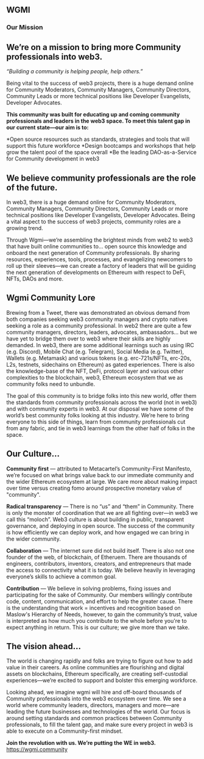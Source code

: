 ## WGMI
### Our Mission 

## We’re on a mission to bring more Community professionals into web3.

*“Building a community is helping people, help others.”*

Being vital to the success of web3 projects, there is a huge demand online for Community Moderators, Community Managers, Community Directors, Community Leads or more technical positions like Developer Evangelists, Developer Advocates.

**This community was built for educating up and coming community professionals and leaders in the web3 space. To meet this talent gap in our current state—our aim is to:** 
  
*Open source resources such as standards, strategies and tools that will support this future workforce
*Design bootcamps and workshops that help grow the talent pool of the space overall
*Be the leading DAO-as-a-Service for Community development in web3

## We believe community professionals are the role of the future.

In web3, there is a huge demand online for Community Moderators, Community Managers, Community Directors, Community Leads or more technical positions like Developer Evangelists, Developer Advocates. Being a vital aspect to the success of web3 projects, community roles are a growing trend.

Through Wgmi—we’re assembling the brightest minds from web2 to web3 that have built online communities to… open source this knowledge and onboard the next generation of Community professionals. By sharing resources, experiences, tools, processes, and evangelizing newcomers to roll up their sleeves—we can create a factory of leaders that will be guiding the next generation of developments on Ethereum with respect to DeFi, NFTs, DAOs and more.

## Wgmi Community Lore

Brewing from a Tweet, there was demonstrated an obvious demand from both companies seeking web3 community managers and crypto natives seeking a role as a community professional. In web2 there are quite a few community managers, directors, leaders, advocates, ambassadors… but we have yet to bridge them over to web3 where their skills are highly demanded. In web3, there are some additional learnings such as using IRC (e.g. Discord), Mobile Chat (e.g. Telegram), Social Media (e.g. Twitter), Wallets (e.g. Metamask) and various tokens (e.g. erc-721s/NFTs, erc-20s, L2s, testnets, sidechains on Ethereum) as gated experiences. There is also the knowledge-base of the NFT, DeFi, protocol layer and various other complexities to the blockchain, web3, Ethereum ecosystem that we as community folks need to unbundle.

The goal of this community is to bridge folks into this new world, offer them the standards from community professionals across the world (not in web3) and with community experts in web3. At our disposal we have some of the world’s best community folks looking at this industry. We’re here to bring everyone to this side of things, learn from community professionals cut from any fabric, and tie in web3 learnings from the other half of folks in the space.

## Our Culture…

**Community first** — attributed to Metacartel’s Community-First Manifesto, we’re focused on what brings value back to our immediate community and the wider Ethereum ecosystem at large. We care more about making impact over time versus creating fomo around prospective monetary value of "community".

**Radical transparency** — There is no “us” and “them” in Community. There is only the monster of coordination that we are all fighting over—in web3 we call this “moloch”. Web3 culture is about building in public, transparent governance, and deploying in open source. The success of the community is how efficiently we can deploy work, and how engaged we can bring in the wider community.

**Collaboration** — The internet sure did not build itself. There is also not one founder of the web, of blockchain, of Etheruem. There are thousands of engineers, contributors, inventors, creators, and entrepreneurs that made the access to connectivity what it is today. We believe heavily in leveraging everyone’s skills to achieve a common goal.

**Contribution** — We believe in solving problems, fixing issues and participating for the sake of Community. Our members willingly contribute code, content, communication, and effort to help the greater cause. There is the understanding that work = incentives and recognition based on Maslow's Hierarchy of Needs, however, to gain the community’s trust, value is interpreted as how much you contribute to the whole before you're to expect anything in return. This is our culture; we give more than we take.

## The vision ahead…

The world is changing rapidly and folks are trying to figure out how to add value in their careers. As online communities are flourishing and digital assets on blockchains, Ethereum specifically, are creating self-custodial experiences—we’re excited to support and bolster this emerging workforce.

Looking ahead, we imagine wgmi will hire and off-board thousands of Community professionals into the web3 ecosystem over time. We see a world where community leaders, directors, managers and more—are leading the future businesses and technologies of the world.
Our focus is around setting standards and common practices between Community professionals, to fill the talent gap, and make sure every project in web3 is able to execute on a Community-first mindset.

**Join the revolution with us. We’re putting the WE in web3.**
https://wgmi.community
